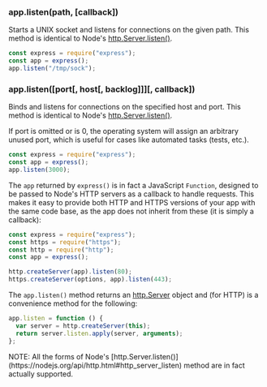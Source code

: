 <h3 id='app.listen_path_callback'>app.listen(path, [callback])</h3>

Starts a UNIX socket and listens for connections on the given path.
This method is identical to Node's [http.Server.listen()](https://nodejs.org/api/http.html#http_server_listen).

```js
const express = require("express");
const app = express();
app.listen("/tmp/sock");
```

<h3 id='app.listen'>app.listen([port[, host[, backlog]]][, callback])</h3>

Binds and listens for connections on the specified host and port.
This method is identical to Node's [http.Server.listen()](https://nodejs.org/api/http.html#http_server_listen).

If port is omitted or is 0, the operating system will assign an arbitrary unused
port, which is useful for cases like automated tasks (tests, etc.).

```js
const express = require("express");
const app = express();
app.listen(3000);
```

The `app` returned by `express()` is in fact a JavaScript
`Function`, designed to be passed to Node's HTTP servers as a callback
to handle requests. This makes it easy to provide both HTTP and HTTPS versions of
your app with the same code base, as the app does not inherit from these
(it is simply a callback):

```js
const express = require("express");
const https = require("https");
const http = require("http");
const app = express();

http.createServer(app).listen(80);
https.createServer(options, app).listen(443);
```

The `app.listen()` method returns an [http.Server](https://nodejs.org/api/http.html#http_class_http_server) object and (for HTTP) is a convenience method for the following:

```js
app.listen = function () {
  var server = http.createServer(this);
  return server.listen.apply(server, arguments);
};
```

<div class="doc-box doc-info" markdown="1">
NOTE: All the forms of Node's
[http.Server.listen()](https://nodejs.org/api/http.html#http_server_listen)
method are in fact actually supported.
</div>
